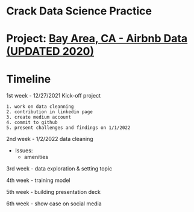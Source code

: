 # Crack Data Science Practice

# Project: [Bay Area, CA - Airbnb Data (UPDATED 2020)](https://www.kaggle.com/raywilliam/bay-area-airbnb-data-updated-2020?utm_medium=social&utm_campaign=kaggle-dataset-share&utm_source=linkedin)

# Timeline

1st week - 12/27/2021 Kick-off project

    1. work on data cleanning
    2. contribution in linkedin page
    3. create medium account
    4. commit to github
    5. present challenges and findings on 1/1/2022

2nd week - 1/2/2022 data cleaning

- Issues:
  - amenities

3rd week - data exploration & setting topic

4th week - training model

5th week - building presentation deck

6th week - show case on social media
